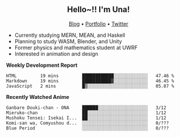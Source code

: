 <h2 align="center">
  Hello~!! I'm Una!
</h2>

<p align="center">
  <a href="https://anarchy.website/">Blog</a> &bull;
  <a href="https://una-ada.github.io/">Portfolio</a> &bull;
  <a href="https://twitter.com/unaxiii">Twitter</a>
</p>

- Currently studying MERN, MEAN, and Haskell
- Planning to study WASM, Blender, and Unity
- Former physics and mathematics student at UWRF
- Interested in animation and design

**Weekly Development Report**

<!--START_SECTION:waka-->
```text
HTML         19 mins         ████████████░░░░░░░░░░░░░   47.46 % 
Markdown     19 mins         ███████████▓░░░░░░░░░░░░░   46.45 % 
JavaScript   2 mins          █▒░░░░░░░░░░░░░░░░░░░░░░░   05.87 % 
```
<!--END_SECTION:waka-->

**Recently Watched Anime**

<!-- RECENT-ANIME:START -->

    Ganbare Douki-chan - ONA     ██████░░░░░░░░░░░░░░░░░░░   3/12
    Mieruko-chan                 ██░░░░░░░░░░░░░░░░░░░░░░░   1/12
    Mushoku Tensei: Isekai I...  ██░░░░░░░░░░░░░░░░░░░░░░░   1/12
    Komi-san wa, Comyushou d...  ░░░░░░░░░░░░░░░░░░░░░░░░░   0/???
    Blue Period                  ░░░░░░░░░░░░░░░░░░░░░░░░░   0/???
<!-- RECENT-ANIME:END -->
